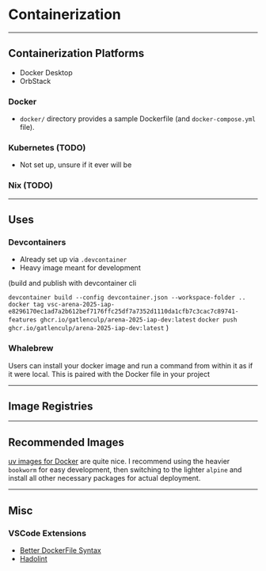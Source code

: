 # Containerization

______________________________________________________________________

## Containerization Platforms

- Docker Desktop
- OrbStack

### Docker

- `docker/` directory provides a sample Dockerfile (and `docker-compose.yml` file).

### Kubernetes (TODO)

- Not set up, unsure if it ever will be

### Nix (TODO)

______________________________________________________________________

## Uses

### Devcontainers

- Already set up via `.devcontainer`
- Heavy image meant for development

(build and publish with devcontainer cli

`devcontainer build --config devcontainer.json --workspace-folder ..`
`docker tag vsc-arena-2025-iap-e8296170ec1ad7a2b612bef7176ffc25df7a7352d1110da1cfb7c3cac7c89741-features ghcr.io/gatlenculp/arena-2025-iap-dev:latest`
`docker push ghcr.io/gatlenculp/arena-2025-iap-dev:latest`
)

### Whalebrew

Users can install your docker image and run a command from within it as if it were local. This is paired with the Docker file in your project

______________________________________________________________________

## Image Registries

______________________________________________________________________

## Recommended Images

[uv images for Docker](https://docs.astral.sh/uv/guides/integration/docker/) are quite nice. I recommend using the heavier `bookworm` for easy development, then switching to the lighter `alpine` and install all other necessary packages for actual deployment.

______________________________________________________________________

## Misc

### VSCode Extensions

- [Better DockerFile Syntax](https://marketplace.visualstudio.com/items?itemName=jeff-hykin.better-dockerfile-syntax)
- [Hadolint](https://marketplace.visualstudio.com/items?itemName=exiasr.hadolint)
